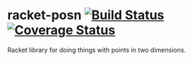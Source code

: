 # racket-posn [![Build Status](https://travis-ci.org/jackfirth/racket-posn.svg)](https://travis-ci.org/jackfirth/racket-posn) [![Coverage Status](https://coveralls.io/repos/jackfirth/racket-posn/badge.svg?branch=master&service=github)](https://coveralls.io/github/jackfirth/racket-posn?branch=master)
Racket library for doing things with points in two dimensions.

